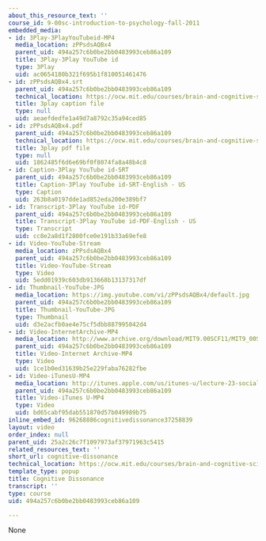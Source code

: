 ```yaml
---
about_this_resource_text: ''
course_id: 9-00sc-introduction-to-psychology-fall-2011
embedded_media:
- id: 3Play-3PlayYouTubeid-MP4
  media_location: zPPsdsAQBx4
  parent_uid: 494a257c6b0be2bb0483993ceb86a109
  title: 3Play-3Play YouTube id
  type: 3Play
  uid: ac0654180b321f695b1f810051461476
- id: zPPsdsAQBx4.srt
  parent_uid: 494a257c6b0be2bb0483993ceb86a109
  technical_location: https://ocw.mit.edu/courses/brain-and-cognitive-sciences/9-00sc-introduction-to-psychology-fall-2011/social-psychology-ii/cognitive-dissonance/zPPsdsAQBx4.srt
  title: 3play caption file
  type: null
  uid: aeaefdedfe1a49d7a8792c35a94ced85
- id: zPPsdsAQBx4.pdf
  parent_uid: 494a257c6b0be2bb0483993ceb86a109
  technical_location: https://ocw.mit.edu/courses/brain-and-cognitive-sciences/9-00sc-introduction-to-psychology-fall-2011/social-psychology-ii/cognitive-dissonance/zPPsdsAQBx4.pdf
  title: 3play pdf file
  type: null
  uid: 1862485f6d6e69bf0f8074fa8a48b4c8
- id: Caption-3Play YouTube id-SRT
  parent_uid: 494a257c6b0be2bb0483993ceb86a109
  title: Caption-3Play YouTube id-SRT-English - US
  type: Caption
  uid: 263b8a0197dde1ad852eda200e389bf7
- id: Transcript-3Play YouTube id-PDF
  parent_uid: 494a257c6b0be2bb0483993ceb86a109
  title: Transcript-3Play YouTube id-PDF-English - US
  type: Transcript
  uid: cc8e2a8d1f2800fce0e191b33a69efe8
- id: Video-YouTube-Stream
  media_location: zPPsdsAQBx4
  parent_uid: 494a257c6b0be2bb0483993ceb86a109
  title: Video-YouTube-Stream
  type: Video
  uid: 5edd01939c603db913668b13137317df
- id: Thumbnail-YouTube-JPG
  media_location: https://img.youtube.com/vi/zPPsdsAQBx4/default.jpg
  parent_uid: 494a257c6b0be2bb0483993ceb86a109
  title: Thumbnail-YouTube-JPG
  type: Thumbnail
  uid: d3e2acfb0ae4e75cf5dbb887995042d4
- id: Video-InternetArchive-MP4
  media_location: http://www.archive.org/download/MIT9.00SCF11/MIT9_00SCF11_lec23_300k.mp4
  parent_uid: 494a257c6b0be2bb0483993ceb86a109
  title: Video-Internet Archive-MP4
  type: Video
  uid: 1ce1b0ed31639b25e229faba76282fbe
- id: Video-iTunesU-MP4
  media_location: http://itunes.apple.com/us/itunes-u/lecture-23-social-psychology/id501335817?i=111090559
  parent_uid: 494a257c6b0be2bb0483993ceb86a109
  title: Video-iTunes U-MP4
  type: Video
  uid: bd65cabf95dab551870d57b049989b75
inline_embed_id: 96268886cognitivedissonance37258839
layout: video
order_index: null
parent_uid: 25a2c26c7f1097973af37971963c5415
related_resources_text: ''
short_url: cognitive-dissonance
technical_location: https://ocw.mit.edu/courses/brain-and-cognitive-sciences/9-00sc-introduction-to-psychology-fall-2011/social-psychology-ii/cognitive-dissonance
template_type: popup
title: Cognitive Dissonance
transcript: ''
type: course
uid: 494a257c6b0be2bb0483993ceb86a109

---
```

None